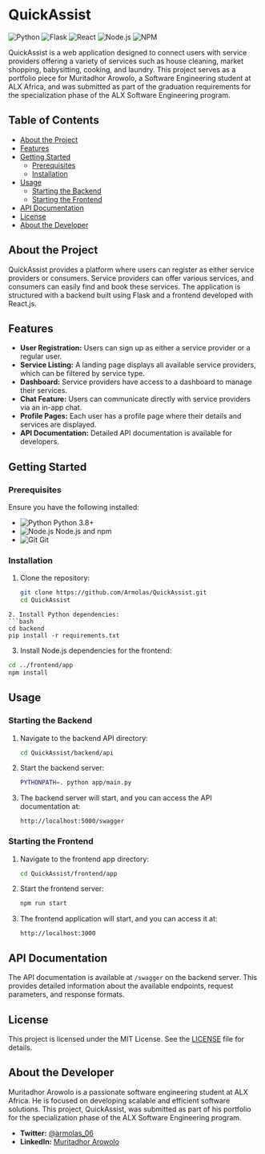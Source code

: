 # QuickAssist

![Python](https://www.python.org/static/community_logos/python-logo-master-v3-TM.png) 
![Flask](https://flask.palletsprojects.com/en/2.0.x/_images/flask-logo.png) 
![React](https://upload.wikimedia.org/wikipedia/commons/a/a7/React-icon.svg) 
![Node.js](https://nodejs.org/static/images/logo.svg) 
![NPM](https://upload.wikimedia.org/wikipedia/commons/d/db/Npm-logo.svg) 

QuickAssist is a web application designed to connect users with service providers offering a variety of services such as house cleaning, market shopping, babysitting, cooking, and laundry. This project serves as a portfolio piece for Muritadhor Arowolo, a Software Engineering student at ALX Africa, and was submitted as part of the graduation requirements for the specialization phase of the ALX Software Engineering program.

## Table of Contents
- [About the Project](#about-the-project)
- [Features](#features)
- [Getting Started](#getting-started)
  - [Prerequisites](#prerequisites)
  - [Installation](#installation)
- [Usage](#usage)
  - [Starting the Backend](#starting-the-backend)
  - [Starting the Frontend](#starting-the-frontend)
- [API Documentation](#api-documentation)
- [License](#license)
- [About the Developer](#about-the-developer)

## About the Project

QuickAssist provides a platform where users can register as either service providers or consumers. Service providers can offer various services, and consumers can easily find and book these services. The application is structured with a backend built using Flask and a frontend developed with React.js.

## Features
- **User Registration:** Users can sign up as either a service provider or a regular user.
- **Service Listing:** A landing page displays all available service providers, which can be filtered by service type.
- **Dashboard:** Service providers have access to a dashboard to manage their services.
- **Chat Feature:** Users can communicate directly with service providers via an in-app chat.
- **Profile Pages:** Each user has a profile page where their details and services are displayed.
- **API Documentation:** Detailed API documentation is available for developers.

## Getting Started

### Prerequisites
Ensure you have the following installed:
- ![Python](https://www.python.org/static/community_logos/python-logo-master-v3-TM.png) Python 3.8+
- ![Node.js](https://nodejs.org/static/images/logo.svg) Node.js and npm
- ![Git](https://upload.wikimedia.org/wikipedia/commons/e/e0/Git-logo.svg) Git

### Installation
1. Clone the repository:
   ```bash
   git clone https://github.com/Armolas/QuickAssist.git
   cd QuickAssist
  ```
2. Install Python dependencies:
  ```bash
  cd backend
  pip install -r requirements.txt
  ```
3. Install Node.js dependencies for the frontend:
  ```bash
  cd ../frontend/app
  npm install
  ```

## Usage

### Starting the Backend
1. Navigate to the backend API directory:
   ```bash
   cd QuickAssist/backend/api
   ```
2. Start the backend server:
   ```bash
   PYTHONPATH=. python app/main.py
   ```
3. The backend server will start, and you can access the API documentation at:
   ```
   http://localhost:5000/swagger
   ```

### Starting the Frontend
1. Navigate to the frontend app directory:
   ```bash
   cd QuickAssist/frontend/app
   ```
2. Start the frontend server:
   ```bash
   npm run start
   ```
3. The frontend application will start, and you can access it at:
   ```arduino
   http://localhost:3000
   ```

## API Documentation

The API documentation is available at `/swagger` on the backend server. This provides detailed information about the available endpoints, request parameters, and response formats.

## License

This project is licensed under the MIT License. See the [LICENSE](LICENSE) file for details.

## About the Developer

Muritadhor Arowolo is a passionate software engineering student at ALX Africa. He is focused on developing scalable and efficient software solutions. This project, QuickAssist, was submitted as part of his portfolio for the specialization phase of the ALX Software Engineering program.

- **Twitter:** [@armolas_06](https://x.com/armolas_06)
- **LinkedIn:** [Muritadhor Arowolo](https://www.linkedin.com/in/muritadhorarowolo)
